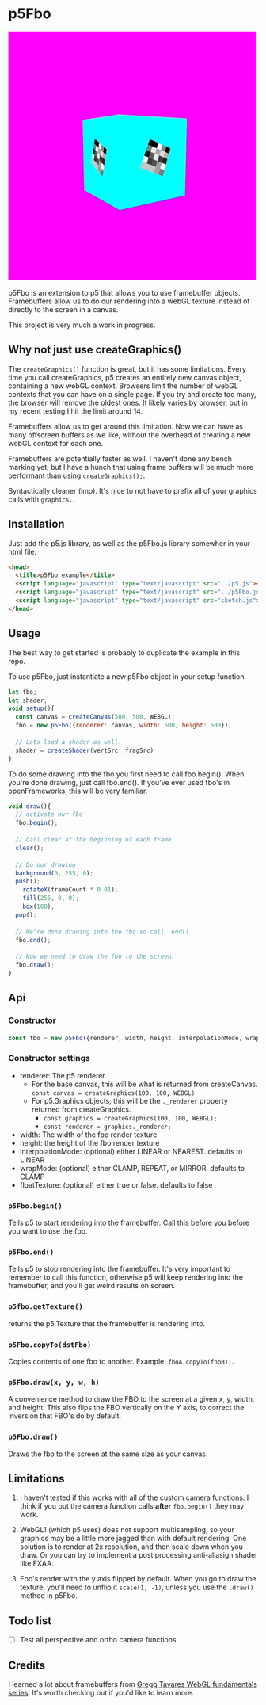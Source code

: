 # p5Fbo

![p5Fbo demo](p5Fbo-demo.gif)

p5Fbo is an extension to p5 that allows you to use framebuffer objects. Framebuffers allow us to do our rendering into a webGL texture instead of directly to the screen in a canvas.

This project is very much a work in progress.

## Why not just use createGraphics()

The `createGraphics()` function is great, but it has some limitations. Every time you call createGraphics, p5 creates an entirely new canvas object, containing a new webGL context. Browsers limit the number of webGL contexts that you can have on a single page. If you try and create too many, the browser will remove the oldest ones. It likely varies by browser, but in my recent testing I hit the limit around 14.

Framebuffers allow us to get around this limitation. Now we can have as many offscreen buffers as we like, without the overhead of creating a new webGL context for each one.

Framebuffers are potentially faster as well. I haven't done any bench marking yet, but I have a hunch that using frame buffers will be much more performant than using `createGraphics();`.

Syntactically cleaner (imo). It's nice to not have to prefix all of your graphics calls with `graphics.`.

## Installation

Just add the p5.js library, as well as the p5Fbo.js library somewher in your html file.

```html
<head>
  <title>p5Fbo example</title>
  <script language="javascript" type="text/javascript" src="../p5.js"></script>
  <script language="javascript" type="text/javascript" src="../p5Fbo.js"></script>
  <script language="javascript" type="text/javascript" src="sketch.js"></script>
</head>
```

## Usage

The best way to get started is probably to duplicate the example in this repo. 

To use p5Fbo, just instantiate a new p5Fbo object in your setup function.

```javascript
let fbo;
let shader;
void setup(){
  const canvas = createCanvas(500, 500, WEBGL);
  fbo = new p5Fbo({renderer: canvas, width: 500, height: 500});

  // Lets load a shader as well. 
  shader = createShader(vertSrc, fragSrc)
}
```

To do some drawing into the fbo you first need to call fbo.begin(). When you're done drawing, just call fbo.end(). If you've ever used fbo's in openFrameworks, this will be very familiar.

```javascript
void draw(){
  // activate our fbo
  fbo.begin();

  // Call clear at the beginning of each frame
  clear();

  // Do our drawing
  background(0, 255, 0);
  push();
    rotateX(frameCount * 0.01);
    fill(255, 0, 0);
    box(100);
  pop();

  // We're done drawing into the fbo so call .end()
  fbo.end();

  // Now we need to draw the fbo to the screen. 
  fbo.draw();
}
```

## Api

### Constructor

``` javascript
const fbo = new p5Fbo({renderer, width, height, interpolationMode, wrapMode});
```

### Constructor settings

- renderer: The p5 renderer.
  - For the base canvas, this will be what is returned from createCanvas. `const canvas = createGraphics(100, 100, WEBGL)`
  - For p5.Graphics objects, this will be the `._renderer` property returned from createGraphics.
    - `const graphics = createGraphics(100, 100, WEBGL);`
    - `const renderer = graphics._renderer;`
- width: The width of the fbo render texture
- height: the height of the fbo render texture
- interpolationMode: (optional) either LINEAR or NEAREST. defaults to LINEAR
- wrapMode: (optional) either CLAMP, REPEAT, or MIRROR. defaults to CLAMP
- floatTexture: (optional) either true or false. defaults to false 

### `p5Fbo.begin()`

Tells p5 to start rendering into the framebuffer. Call this before you before you want to use the fbo.

### `p5Fbo.end()`

Tells p5 to stop rendering into the framebuffer. It's very important to remember to call this function, otherwise p5 will keep rendering into the framebuffer, and you'll get weird results on screen.

### `p5fbo.getTexture()`

returns the p5.Texture that the framebuffer is rendering into.

### `p5Fbo.copyTo(dstFbo)`

Copies contents of one fbo to another.
Example: `fboA.copyTo(fboB);`.

### `p5Fbo.draw(x, y, w, h)`

A convenience method to draw the FBO to the screen at a given x, y, width, and height. This also flips the FBO vertically on the Y axis, to correct the inversion that FBO's do by default.

### `p5Fbo.draw()`

Draws the fbo to the screen at the same size as your canvas.

## Limitations

1. I haven't tested if this works with all of the custom camera functions. I think if you put the camera function calls **after** `fbo.begin()` they may work.

2. WebGL1 (which p5 uses) does not support multisampling, so your graphics may be a little more jagged than with default rendering. One solution is to render at 2x resolution, and then scale down when you draw. Or you can try to implement a post processing anti-aliasign shader like FXAA.

3. Fbo's render with the y axis flipped by default. When you go to draw the texture, you'll need to unflip it `scale(1, -1)`, unless you use the `.draw()` method in p5Fbo.

## Todo list

- [ ] Test all perspective and ortho camera functions

## Credits

I learned a lot about framebuffers from [Gregg Tavares WebGL fundamentals series](https://webglfundamentals.org/webgl/lessons/webgl-render-to-texture.html). It's worth checking out if you'd like to learn more.
